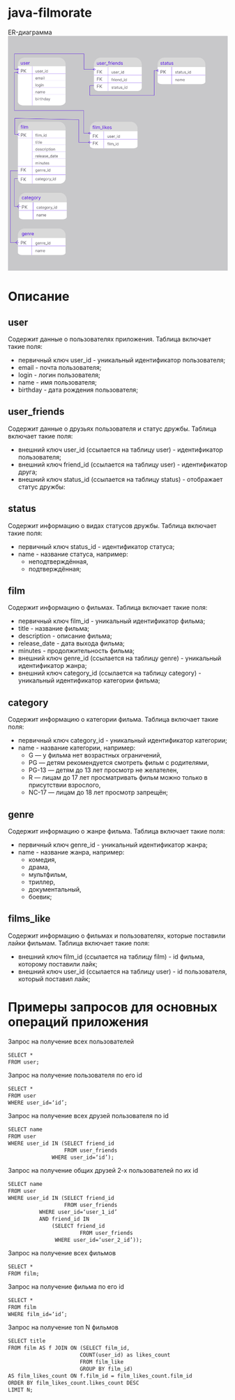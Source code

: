 # java-filmorate

ER-диаграмма
![ER-diagram](ER-diagram.png)

# Описание
## user
Содержит данные о пользователях приложения.
Таблица включает такие поля:
- первичный ключ user_id - уникальный идентификатор пользователя;
- email - почта пользователя;
- login - логин пользователя;
- name - имя пользователя;
- birthday - дата рождения пользователя;

## user_friends
Содержит данные о друзьях пользователя и статус дружбы.
Таблица включает такие поля:
- внешний ключ user_id (ссылается на таблицу user) - идентификатор пользователя;
- внешний ключ friend_id (ссылается на таблицу user) - идентификатор друга;
- внешний ключ status_id (ссылается на таблицу status) - отображает статус дружбы:

## status
Содержит информацию о видах статусов дружбы.
Таблица включает такие поля:
- первичный ключ status_id - идентификатор статуса;
- name - название статуса, например: 
  - неподтверждённая,
  - подтверждённая;

## film
Содержит информацию о фильмах.
Таблица включает такие поля: 
- первичный ключ film_id - уникальный идентификатор фильма;
- title - название фильма;
- description - описание фильма;
- release_date  - дата выхода фильма;
- minutes - продолжительность фильма;
- внешний ключ genre_id (ссылается на таблицу genre) - уникальный идентификатор жанра;
- внешний ключ category_id (ссылается на таблицу category) - уникальный идентификатор категории фильма;

## category
Содержит информацию о категории фильма. 
Таблица включает такие поля: 
- первичный ключ category_id - уникальный идентификатор категории;
- name - название категории, например: 
  - G — у фильма нет возрастных ограничений, 
  - PG — детям рекомендуется смотреть фильм с родителями, 
  - PG-13 — детям до 13 лет просмотр не желателен, 
  - R — лицам до 17 лет просматривать фильм можно только в присутствии взрослого, 
  - NC-17 — лицам до 18 лет просмотр запрещён;

## genre
Содержит информацию о жанре фильма.
Таблица включает такие поля:
- первичный ключ genre_id - уникальный идентификатор жанра;
- name - название жанра, например:
  - комедия, 
  - драма, 
  - мультфильм, 
  - триллер, 
  - документальный, 
  - боевик;


## films_like
Содержит информацию о фильмах и пользователях, которые поставили лайки фильмам.
Таблица включает такие поля:
- внешний ключ film_id (ссылается на таблицу film) - id фильма, которому поставили лайк;
- внешний ключ user_id (ссылается на таблицу user) - id пользователя, который поставил лайк;


# Примеры запросов для основных операций приложения
Запрос на получение всех пользователей
```roomsql
SELECT *
FROM user;
```

Запрос на получение пользователя по его id
```roomsql
SELECT *
FROM user
WHERE user_id=‘id’;
```

Запрос на получение всех друзей пользователя по id
```roomsql
SELECT name
FROM user 
WHERE user_id IN (SELECT friend_id
                  FROM user_friends
	          WHERE user_id=‘id’);
```

Запрос на получение общих друзей 2-х пользователей по их id
```roomsql
SELECT name
FROM user
WHERE user_id IN (SELECT friend_id
                  FROM user_friends
		  WHERE user_id=‘user_1_id’ 
		  AND friend_id IN 
		      (SELECT friend_id
                       FROM user_friends
		       WHERE user_id=‘user_2_id’));
```

Запрос на получение всех фильмов
```roomsql
SELECT *
FROM film;
```

Запрос на получение фильма по его id
```roomsql
SELECT *
FROM film
WHERE film_id=‘id’;
```
Запрос на получение топ N фильмов 
```roomsql
SELECT title
FROM film AS f JOIN ON (SELECT film_id, 
                       COUNT(user_id) as likes_count
                       FROM film_like
                       GROUP BY film_id) 
AS film_likes_count ON f.film_id = film_likes_count.film_id
ORDER BY film_likes_count.likes_count DESC
LIMIT N;
```